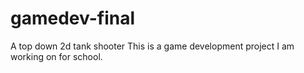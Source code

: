 # gamedev-final
A top down 2d tank shooter
This is a game development project I am working on for school.
